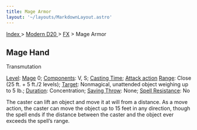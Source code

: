 ```yaml
---
title: Mage Armor
layout: '~/layouts/MarkdownLayout.astro'
---
```


[ Index ](/) > [ Modern D20 ](/modern.d20.srd) > [FX](/modern.d20.srd/fx) > Mage Armor

## Mage Hand

Transmutation

[Level](/modern.d20.srd/fx/level):
[Mage](/modern.d20.srd/classes/advanced/mage) 0;
[Components](/modern.d20.srd/fx/components): V, S; [Casting Time](/modern.d20.srd/fx/casting.time); [Attack action](/modern.d20.srd/combat/attack.actions)
[Range](/modern.d20.srd/fx/range): Close (25 ft. + 5 ft./2 levels);
[Target](/modern.d20.srd/fx/target): Nonmagical, unattended object weighing up
to 5 lb.; [Duration](/modern.d20.srd/fx/duration): Concentration; [Saving Throw](/modern.d20.srd/basics/saving.throws): None; [Spell Resistance](/modern.d20.srd/special.abilities/spell.resistance): No

The caster can lift an object and move it at will from a distance. As a move
action, the caster can move the object up to 15 feet in any direction, though
the spell ends if the distance between the caster and the object ever exceeds
the spell’s range.

